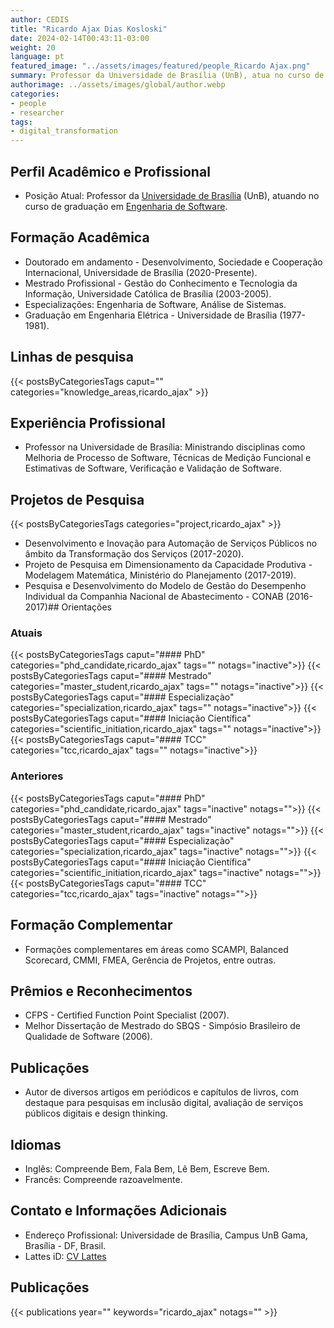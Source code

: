 ```yaml
---
author: CEDIS
title: "Ricardo Ajax Dias Kosloski"
date: 2024-02-14T00:43:11-03:00
weight: 20
language: pt
featured_image: "../assets/images/featured/people_Ricardo Ajax.png"
summary: Professor da Universidade de Brasília (UnB), atua no curso de graduação em Engenharia de Software. 
authorimage: ../assets/images/global/author.webp
categories:
- people
- researcher
tags: 
- digital_transformation
---
```

## Perfil Acadêmico e Profissional
- Posição Atual: Professor da [Universidade de Brasília](https://www.unb.br/) (UnB), atuando no curso de graduação em [Engenharia de Software](http://software.unb.br/). 
## Formação Acadêmica
- Doutorado em andamento - Desenvolvimento, Sociedade e Cooperação Internacional, Universidade de Brasília (2020-Presente).
- Mestrado Profissional - Gestão do Conhecimento e Tecnologia da Informação, Universidade Católica de Brasília (2003-2005).
- Especializações: Engenharia de Software, Análise de Sistemas.
- Graduação em Engenharia Elétrica - Universidade de Brasília (1977-1981)​​.
## Linhas de pesquisa
{{< postsByCategoriesTags caput="" categories="knowledge_areas,ricardo_ajax" >}}
## Experiência Profissional
- Professor na Universidade de Brasília: Ministrando disciplinas como Melhoria de Processo de Software, Técnicas de Medição Funcional e Estimativas de Software, Verificação e Validação de Software​​.
## Projetos de Pesquisa
{{< postsByCategoriesTags categories="project,ricardo_ajax" >}}
- Desenvolvimento e Inovação para Automação de Serviços Públicos no âmbito da Transformação dos Serviços (2017-2020).
- Projeto de Pesquisa em Dimensionamento da Capacidade Produtiva - Modelagem Matemática, Ministério do Planejamento (2017-2019).
- Pesquisa e Desenvolvimento do Modelo de Gestão do Desempenho Individual da Companhia Nacional de Abastecimento - CONAB (2016-2017)​​## Orientações
### Atuais
{{< postsByCategoriesTags caput="#### PhD" categories="phd_candidate,ricardo_ajax" tags="" notags="inactive">}}
{{< postsByCategoriesTags caput="#### Mestrado" categories="master_student,ricardo_ajax" tags="" notags="inactive">}}
{{< postsByCategoriesTags caput="#### Especializaçào" categories="specialization,ricardo_ajax" tags="" notags="inactive">}}
{{< postsByCategoriesTags caput="#### Iniciação Científica" categories="scientific_initiation,ricardo_ajax" tags="" notags="inactive">}}
{{< postsByCategoriesTags caput="#### TCC" categories="tcc,ricardo_ajax" tags="" notags="inactive">}}

### Anteriores
{{< postsByCategoriesTags caput="#### PhD" categories="phd_candidate,ricardo_ajax" tags="inactive" notags="">}}
{{< postsByCategoriesTags caput="#### Mestrado" categories="master_student,ricardo_ajax" tags="inactive" notags="">}}
{{< postsByCategoriesTags caput="#### Especializaçào" categories="specialization,ricardo_ajax" tags="inactive" notags="">}}
{{< postsByCategoriesTags caput="#### Iniciação Científica" categories="scientific_initiation,ricardo_ajax" tags="inactive" notags="">}}
{{< postsByCategoriesTags caput="#### TCC" categories="tcc,ricardo_ajax" tags="inactive" notags="">}}
## Formação Complementar
- Formações complementares em áreas como SCAMPI, Balanced Scorecard, CMMI, FMEA, Gerência de Projetos, entre outras​​.
## Prêmios e Reconhecimentos
- CFPS - Certified Function Point Specialist (2007).
- Melhor Dissertação de Mestrado do SBQS - Simpósio Brasileiro de Qualidade de Software (2006)​​.
## Publicações
- Autor de diversos artigos em periódicos e capítulos de livros, com destaque para pesquisas em inclusão digital, avaliação de serviços públicos digitais e design thinking​​.
## Idiomas
- Inglês: Compreende Bem, Fala Bem, Lê Bem, Escreve Bem.
- Francês: Compreende razoavelmente​​.
## Contato e Informações Adicionais
- Endereço Profissional: Universidade de Brasília, Campus UnB Gama, Brasília - DF, Brasil.
- Lattes iD: [CV Lattes](http://lattes.cnpq.br/8309011123228244)

## Publicações
{{< publications year="" keywords="ricardo_ajax" notags="" >}}